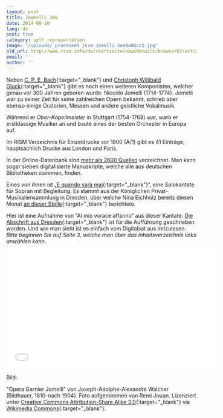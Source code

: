 ```yaml
---
layout: post
title: Jommelli 300
date: 2014-09-10
lang: de
post: true
category: self_representation
image: "/uploads/_processed_/csm_Jomelli_3ee4a88cc2.jpg"
old_url: http://www.rism.info/de/startseite/newsdetails/browse/62/article/64/jommelli-at-300.html
email: ''
author: ''
---
```



Neben [C. P. E. Bach](https://opac.rism.info/search?View=rism&author=carl+philipp+emanuel+bach){:target="_blank"} und [Christoph Willibald Gluck](/events/2014/07/07/does-christoph-willibald-gluck-deserve-better.html){:target="_blank"} gibt es noch einen weiteren Komponisten, welcher genau vor 300 Jahren geboren wurde: Niccolò Jomelli (1714-1774). Jomelli war zu seiner Zeit für seine zahlreichen Opern bekannt, schrieb aber ebenso einige Oratorien, Messen und andere geistliche Vokalmusik.

Während er _Ober-Kapellmeister_ in Stuttgart (1754-1768) war, warb er erstklassige Musiker an und baute eines der besten Orchester in Europa auf.



Im RISM Verzeichnis für Einzeldrucke vor 1800 (A/1) gibt es 41 Einträge, hauptsächlich Drucke aus London und Paris.



In der Online-Datenbank sind [mehr als 2600 Quellen](http://rism.info/http:// "external-link-new-window") verzeichnet. Man kann sogar sieben digitalisierte Manuskripte, welche alle aus deutschen Bibliotheken stammen, finden.



Eines von ihnen ist „[E quando sarà mai](https://opac.rism.info/search?id=210045549){:target="_blank"}“, eine Solokantate für Sopran mit Begleitung. Es stammt aus der Königlichen Privat-Musikaliensammlung in Dresden, über welche Nina Eichholz bereits diesen Monat [an dieser Stelle](http://www.rism.info/de/startseite/newsdetails/article/2/on-the-trail-of-music-at-the-dresden-court.html){:target="_blank"} berichtete.



Hier ist eine Aufnahme von “Al mio vorace affanno“ aus dieser Kantate. [Die Abschrift aus Dresden](http://digital.slub-dresden.de/id403040191){:target="_blank"} ist für die Aufführung geschrieben worden. Und wie man sieht ist es einfach vom Digitalsat aus mitzulesen. _Bitte beginnen Sie auf Seite 3, welche man über das Inhaltsverzeichnis links anwählen kann._



<iframe width="560" height="315" src="//www.youtube.com/embed/1rKwWewY22w" frameborder="0" allowfullscreen></iframe>





Bild:

"Opera Garnier Jomelli" von Joseph-Adolphe-Alexandre Walcher (Bildhauer, 1810–nach 1904). Foto aufgenommen von Remi Jouan. Lizenziert unter [Creative Commons Attribution-Share Alike 3.0](http://creativecommons.org/licenses/by-sa/3.0/de/){:target="_blank"} via [Wikimedia Commons](http://commons.wikimedia.org/wiki/File:Opera_Garnier_Jomelli.jpg){:target="_blank"}.

<script type="text/javascript">var switchTo5x=true;</script><script type="text/javascript" src="http://w.sharethis.com/button/buttons.js"></script><script type="text/javascript">stLight.options({publisher: "9b601438-1ce1-49d8-bfd7-9cff5df54c17", doNotHash: false, doNotCopy: false, hashAddressBar: false});</script>

